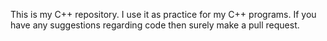 This is my C++ repository. I use it as practice for my C++ programs. If
you have any suggestions regarding code then surely make a pull request.
